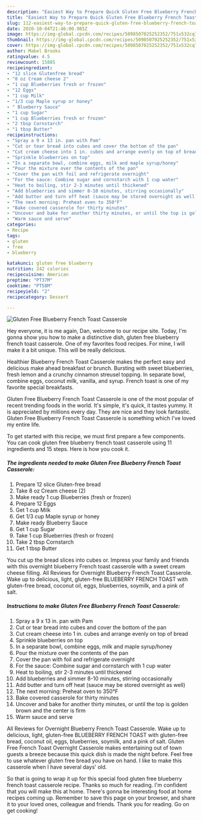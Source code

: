 ```yaml
---
description: "Easiest Way to Prepare Quick Gluten Free Blueberry French Toast Casserole"
title: "Easiest Way to Prepare Quick Gluten Free Blueberry French Toast Casserole"
slug: 112-easiest-way-to-prepare-quick-gluten-free-blueberry-french-toast-casserole
date: 2020-10-04T21:46:00.985Z
image: https://img-global.cpcdn.com/recipes/5098507025252352/751x532cq70/gluten-free-blueberry-french-toast-casserole-recipe-main-photo.jpg
thumbnail: https://img-global.cpcdn.com/recipes/5098507025252352/751x532cq70/gluten-free-blueberry-french-toast-casserole-recipe-main-photo.jpg
cover: https://img-global.cpcdn.com/recipes/5098507025252352/751x532cq70/gluten-free-blueberry-french-toast-casserole-recipe-main-photo.jpg
author: Mabel Brooks
ratingvalue: 4.5
reviewcount: 15885
recipeingredient:
- "12 slice Glutenfree bread"
- "8 oz Cream cheese 2"
- "1 cup Blueberries fresh or frozen"
- "12 Eggs"
- "1 cup Milk"
- "1/3 cup Maple syrup or honey"
- " Blueberry Sauce"
- "1 cup Sugar"
- "1 cup Blueberries fresh or frozen"
- "2 tbsp Cornstarch"
- "1 tbsp Butter"
recipeinstructions:
- "Spray a 9 x 13 in. pan with Pam"
- "Cut or tear bread into cubes and cover the bottom of the pan"
- "Cut cream cheese into 1 in. cubes and arrange evenly on top of bread"
- "Sprinkle blueberries on top"
- "In a separate bowl, combine eggs, milk and maple syrup/honey"
- "Pour the mixture over the contents of the pan"
- "Cover the pan with foil and refrigerate overnight"
- "For the sauce: Combine sugar and cornstarch with 1 cup water"
- "Heat to boiling, stir 2-3 minutes until thickened"
- "Add blueberries and simmer 8-10 minutes, stirring occasionally"
- "Add butter and turn off heat (sauce may be stored overnight as well)"
- "The next morning: Preheat oven to 350°F"
- "Bake covered casserole for thirty minutes"
- "Uncover and bake for another thirty minutes, or until the top is golden brown and the center is firm"
- "Warm sauce and serve"
categories:
- Recipe
tags:
- gluten
- free
- blueberry

katakunci: gluten free blueberry 
nutrition: 242 calories
recipecuisine: American
preptime: "PT37M"
cooktime: "PT58M"
recipeyield: "2"
recipecategory: Dessert

---
```



![Gluten Free Blueberry French Toast Casserole](https://img-global.cpcdn.com/recipes/5098507025252352/751x532cq70/gluten-free-blueberry-french-toast-casserole-recipe-main-photo.jpg)

Hey everyone, it is me again, Dan, welcome to our recipe site. Today, I'm gonna show you how to make a distinctive dish, gluten free blueberry french toast casserole. One of my favorites food recipes. For mine, I will make it a bit unique. This will be really delicious.

Healthier Blueberry French Toast Casserole makes the perfect easy and delicious make ahead breakfast or brunch. Bursting with sweet blueberries, fresh lemon and a crunchy cinnamon streusel topping. In separate bowl, combine eggs, coconut milk, vanilla, and syrup. French toast is one of my favorite special breakfasts.

Gluten Free Blueberry French Toast Casserole is one of the most popular of recent trending foods in the world. It's simple, it's quick, it tastes yummy. It is appreciated by millions every day. They are nice and they look fantastic. Gluten Free Blueberry French Toast Casserole is something which I've loved my entire life.


To get started with this recipe, we must first prepare a few components. You can cook gluten free blueberry french toast casserole using 11 ingredients and 15 steps. Here is how you cook it.

<!--inarticleads1-->

##### The ingredients needed to make Gluten Free Blueberry French Toast Casserole:

1. Prepare 12 slice Gluten-free bread
1. Take 8 oz Cream cheese (2)
1. Make ready 1 cup Blueberries (fresh or frozen)
1. Prepare 12 Eggs
1. Get 1 cup Milk
1. Get 1/3 cup Maple syrup or honey
1. Make ready  Blueberry Sauce
1. Get 1 cup Sugar
1. Take 1 cup Blueberries (fresh or frozen)
1. Take 2 tbsp Cornstarch
1. Get 1 tbsp Butter


You cut up the bread slices into cubes or. Impress your family and friends with this overnight blueberry French toast casserole with a sweet cream cheese filling. All Reviews for Overnight Blueberry French Toast Casserole. Wake up to delicious, light, gluten-free BLUEBERRY FRENCH TOAST with gluten-free bread, coconut oil, eggs, blueberries, soymilk, and a pink of salt. 

<!--inarticleads2-->

##### Instructions to make Gluten Free Blueberry French Toast Casserole:

1. Spray a 9 x 13 in. pan with Pam
1. Cut or tear bread into cubes and cover the bottom of the pan
1. Cut cream cheese into 1 in. cubes and arrange evenly on top of bread
1. Sprinkle blueberries on top
1. In a separate bowl, combine eggs, milk and maple syrup/honey
1. Pour the mixture over the contents of the pan
1. Cover the pan with foil and refrigerate overnight
1. For the sauce: Combine sugar and cornstarch with 1 cup water
1. Heat to boiling, stir 2-3 minutes until thickened
1. Add blueberries and simmer 8-10 minutes, stirring occasionally
1. Add butter and turn off heat (sauce may be stored overnight as well)
1. The next morning: Preheat oven to 350°F
1. Bake covered casserole for thirty minutes
1. Uncover and bake for another thirty minutes, or until the top is golden brown and the center is firm
1. Warm sauce and serve


All Reviews for Overnight Blueberry French Toast Casserole. Wake up to delicious, light, gluten-free BLUEBERRY FRENCH TOAST with gluten-free bread, coconut oil, eggs, blueberries, soymilk, and a pink of salt. Gluten Free French Toast Overnight Casserole makes entertaining out of town guests a breeze because this quick dish is made the night before. Feel free to use whatever gluten free bread you have on hand. I like to make this casserole when I have several days&#39; old. 

So that is going to wrap it up for this special food gluten free blueberry french toast casserole recipe. Thanks so much for reading. I'm confident that you will make this at home. There's gonna be interesting food at home recipes coming up. Remember to save this page on your browser, and share it to your loved ones, colleague and friends. Thank you for reading. Go on get cooking!
